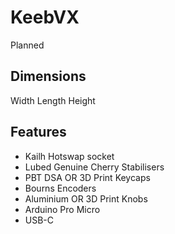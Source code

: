 # KeebVX
Planned

## Dimensions
Width
Length
Height

## Features
- Kailh Hotswap socket
- Lubed Genuine Cherry Stabilisers
- PBT DSA OR 3D Print Keycaps
- Bourns Encoders
- Aluminium OR 3D Print Knobs
- Arduino Pro Micro
- USB-C
